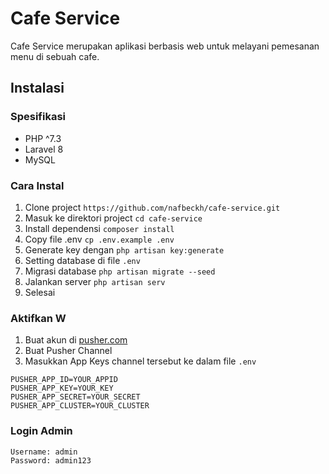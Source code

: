 
# Cafe Service
Cafe Service merupakan aplikasi berbasis web untuk melayani pemesanan menu di sebuah cafe.  

## Instalasi 

### Spesifikasi 
- PHP ^7.3
- Laravel 8
- MySQL

### Cara Instal 

1. Clone project `https://github.com/nafbeckh/cafe-service.git` 
2. Masuk ke direktori project `cd cafe-service` 
3. Install dependensi `composer install` 
4. Copy file .env `cp .env.example .env`
5. Generate key dengan `php artisan key:generate`
6. Setting database di file `.env`
7. Migrasi database `php artisan migrate --seed`
8. Jalankan server `php artisan serv`
9. Selesai

### Aktifkan W

1. Buat akun di [pusher.com](https://pusher.com/)
2. Buat Pusher Channel
3. Masukkan App Keys channel tersebut ke dalam file `.env`
```
PUSHER_APP_ID=YOUR_APPID
PUSHER_APP_KEY=YOUR_KEY
PUSHER_APP_SECRET=YOUR_SECRET
PUSHER_APP_CLUSTER=YOUR_CLUSTER
```

### Login Admin 

```
Username: admin
Password: admin123
```
